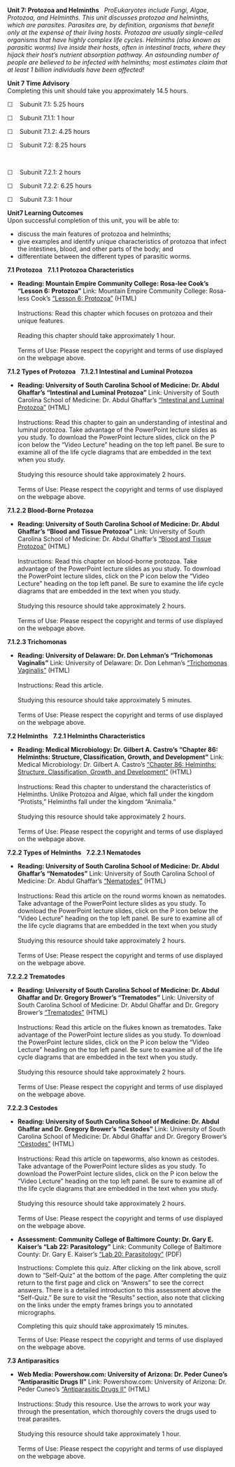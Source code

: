 **Unit 7: Protozoa and Helminths** <span id="7"></span> 
*ProEukaryotes include Fungi, Algae, Protozoa, and Helminths. This unit
discusses protozoa and helminths, which are parasites. Parasites are, by
definition, organisms that benefit only at the expense of their living
hosts. Protozoa are usually single-celled organisms that have highly
complex life cycles. Helminths (also known as parasitic worms) live
inside their hosts, often in intestinal tracts, where they hijack their
host’s nutrient absorption pathway. An astounding number of people are
believed to be infected with helminths; most estimates claim that at
least 1 billion individuals have been affected!*

**Unit 7 Time Advisory**  
Completing this unit should take you approximately 14.5 hours.  
  
 ☐    Subunit 7.1: 5.25 hours

  
 ☐    Subunit 7.1.1: 1 hour

  
 ☐    Subunit 7.1.2: 4.25 hours

  
 ☐    Subunit 7.2: 8.25 hours

 

☐    Subunit 7.2.1: 2 hours

  
 ☐    Subunit 7.2.2: 6.25 hours

  
 ☐    Subunit 7.3: 1 hour

**Unit7 Learning Outcomes**  
Upon successful completion of this unit, you will be able to:
-   discuss the main features of protozoa and helminths;
-   give examples and identify unique characteristics of protozoa that
    infect the intestines, blood, and other parts of the body; and
-   differentiate between the different types of parasitic worms. 

**7.1 Protozoa** <span id="7.1"></span> 
**7.1.1 Protozoa Characteristics** <span id="7.1.1"></span> 
-   **Reading: Mountain Empire Community College: Rosa-lee Cook’s
    “Lesson 6: Protozoa”**
    Link: Mountain Empire Community College: Rosa-less Cook’s [“Lesson
    6: Protozoa”](http://water.me.vccs.edu/courses/ENV108/lesson6_2.htm)
    (HTML)  
        
     Instructions: Read this chapter which focuses on protozoa and their
    unique features.   
        
     Reading this chapter should take approximately 1 hour.  
        
     Terms of Use: Please respect the copyright and terms of use
    displayed on the webpage above.

**7.1.2 Types of Protozoa** <span id="7.1.2"></span> 
**7.1.2.1 Intestinal and Luminal Protozoa** <span id="7.1.2.1"></span> 
-   **Reading: University of South Carolina School of Medicine: Dr.
    Abdul Ghaffar’s “Intestinal and Luminal Protozoa”**
    Link: University of South Carolina School of Medicine: Dr. Abdul
    Ghaffar’s [“Intestinal and Luminal
    Protozoa”](http://www.microbiologybook.org/parasitology/intest-protozoa.htm)
    (HTML)  
        
     Instructions: Read this chapter to gain an understanding of
    intestinal and luminal protozoa. Take advantage of the PowerPoint
    lecture slides as you study. To download the PowerPoint lecture
    slides, click on the P icon below the “Video Lecture” heading on the
    top left panel. Be sure to examine all of the life cycle diagrams
    that are embedded in the text when you study.  
        
     Studying this resource should take approximately 2 hours.  
        
     Terms of Use: Please respect the copyright and terms of use
    displayed on the webpage above.

**7.1.2.2 Blood-Borne Protozoa** <span id="7.1.2.2"></span> 
-   **Reading: University of South Carolina School of Medicine: Dr.
    Abdul Ghaffar’s “Blood and Tissue Protozoa”**
    Link: University of South Carolina School of Medicine: Dr. Abdul
    Ghaffar’s [“Blood and Tissue
    Protozoa”](http://www.microbiologybook.org/parasitology/blood-proto.htm)
    (HTML)  
        
     Instructions: Read this chapter on blood-borne protozoa. Take
    advantage of the PowerPoint lecture slides as you study. To download
    the PowerPoint lecture slides, click on the P icon below the “Video
    Lecture” heading on the top left panel. Be sure to examine the life
    cycle diagrams that are embedded in the text when you study.  
        
     Studying this resource should take approximately 2 hours.  
        
     Terms of Use: Please respect the copyright and terms of use
    displayed on the webpage above.

**7.1.2.3 Trichomonas** <span id="7.1.2.3"></span> 
-   **Reading: University of Delaware: Dr. Don Lehman’s “Trichomonas
    Vaginalis”**
    Link: University of Delaware: Dr. Don Lehman’s [“Trichomonas
    Vaginalis”](http://www.udel.edu/medtech/dlehman/medt372/T-vag.html)
    (HTML)  
        
     Instructions: Read this article.  
        
     Studying this resource should take approximately 5 minutes.  
        
     Terms of Use: Please respect the copyright and terms of use
    displayed on the webpage above.

**7.2 Helminths** <span id="7.2"></span> 
**7.2.1 Helminths Characteristics** <span id="7.2.1"></span> 
-   **Reading: Medical Microbiology: Dr. Gilbert A. Castro’s “Chapter
    86: Helminths: Structure, Classification, Growth, and Development”**
    Link: Medical Microbiology: Dr. Gilbert A. Castro’s [“Chapter 86:
    Helminths: Structure, Classification, Growth, and
    Development”](http://www.ncbi.nlm.nih.gov/books/NBK8282/) (HTML)  
        
     Instructions: Read this chapter to understand the characteristics
    of Helminths. Unlike Protozoa and Algae, which fall under the
    kingdom “Protists,” Helminths fall under the kingdom “Animalia.”  
        
     Studying this resource should take approximately 2 hours.  
        
     Terms of Use: Please respect the copyright and terms of use
    displayed on the webpage above.

**7.2.2 Types of Helminths** <span id="7.2.2"></span> 
**7.2.2.1 Nematodes** <span id="7.2.2.1"></span> 
-   **Reading: University of South Carolina School of Medicine: Dr.
    Abdul Ghaffar’s “Nematodes”**
    Link: University of South Carolina School of Medicine: Dr. Abdul
    Ghaffar’s
    [“Nematodes”](http://www.microbiologybook.org/parasitology/nematodes.htm)
    (HTML)  
        
     Instructions: Read this article on the round worms known as
    nematodes. Take advantage of the PowerPoint lecture slides as you
    study. To download the PowerPoint lecture slides, click on the P
    icon below the “Video Lecture” heading on the top left panel. Be
    sure to examine all of the life cycle diagrams that are embedded in
    the text when you study  
        
     Studying this resource should take approximately 2 hours.  
        
     Terms of Use: Please respect the copyright and terms of use
    displayed on the webpage above.

**7.2.2.2 Trematodes** <span id="7.2.2.2"></span> 
-   **Reading: University of South Carolina School of Medicine: Dr.
    Abdul Ghaffar and Dr. Gregory Brower’s “Trematodes”**
    Link: University of South Carolina School of Medicine: Dr. Abdul
    Ghaffar and Dr. Gregory Brower’s
    [“Trematodes”](http://www.microbiologybook.org/parasitology/trematodes.htm)
    (HTML)  
        
     Instructions: Read this article on the flukes known as trematodes.
    Take advantage of the PowerPoint lecture slides as you study. To
    download the PowerPoint lecture slides, click on the P icon below
    the “Video Lecture” heading on the top left panel. Be sure to
    examine all of the life cycle diagrams that are embedded in the text
    when you study.  
        
     Studying this resource should take approximately 2 hours.  
        
     Terms of Use: Please respect the copyright and terms of use
    displayed on the webpage above.

**7.2.2.3 Cestodes** <span id="7.2.2.3"></span> 
-   **Reading: University of South Carolina School of Medicine: Dr.
    Abdul Ghaffar and Dr. Gregory Brower’s “Cestodes”**
    Link: University of South Carolina School of Medicine: Dr. Abdul
    Ghaffar and Dr. Gregory Brower’s
    [“Cestodes”](http://www.microbiologybook.org/parasitology/cestodes.htm)
    (HTML)  
        
     Instructions: Read this article on tapeworms, also known as
    cestodes. Take advantage of the PowerPoint lecture slides as you
    study. To download the PowerPoint lecture slides, click on the P
    icon below the “Video Lecture” heading on the top left panel. Be
    sure to examine all of the life cycle diagrams that are embedded in
    the text when you study.  
        
     Studying this resource should take approximately 2 hours.  
        
     Terms of Use: Please respect the copyright and terms of use
    displayed on the webpage above.

-   **Assessment: Community College of Baltimore County: Dr. Gary E.
    Kaiser’s “Lab 22: Parasitology”**
    Link: Community College of Baltimore County: Dr. Gary E. Kaiser’s
    [“Lab 20:
    Parasitology”](http://faculty.ccbcmd.edu/courses/bio141/labmanua/lab20/lab20.html#quiz)
    (PDF)  
      
     Instructions: Complete this quiz. After clicking on the link above,
    scroll down to “Self-Quiz” at the bottom of the page. After
    completing the quiz return to the first page and click on “Answers”
    to see the correct answers. There is a detailed introduction to this
    assessment above the “Self-Quiz.” Be sure to visit the “Results”
    section, also note that clicking on the links under the empty frames
    brings you to annotated micrographs.  
      
     Completing this quiz should take approximately 15 minutes.  
      
     Terms of Use: Please respect the copyright and terms of use
    displayed on the webpage above.

**7.3 Antiparasitics** <span id="7.3"></span> 
-   **Web Media: Powershow.com: University of Arizona: Dr. Peder Cuneo’s
    “Antiparasitic Drugs II”**
    Link: Powershow.com: University of Arizona: Dr. Peder Cuneo’s
    [“Antiparasitic Drugs
    II”](http://www.powershow.com/view/2df79-YTFhZ/Antiparasitic_Drugs_II_flash_ppt_presentation)
    (HTML)  
        
     Instructions: Study this resource. Use the arrows to work your way
    through the presentation, which thoroughly covers the drugs used to
    treat parasites.  
        
     Studying this resource should take approximately 1 hour.  
        
     Terms of Use: Please respect the copyright and terms of use
    displayed on the webpage above.


